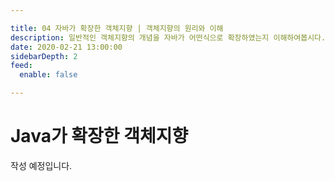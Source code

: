 ```yaml
---

title: 04 자바가 확장한 객체지향 | 객체지향의 원리와 이해
description: 일반적인 객체지향의 개념을 자바가 어떤식으로 확장하였는지 이해하여봅시다.
date: 2020-02-21 13:00:00
sidebarDepth: 2
feed:
  enable: false

---
```


# Java가 확장한 객체지향

작성 예정입니다.